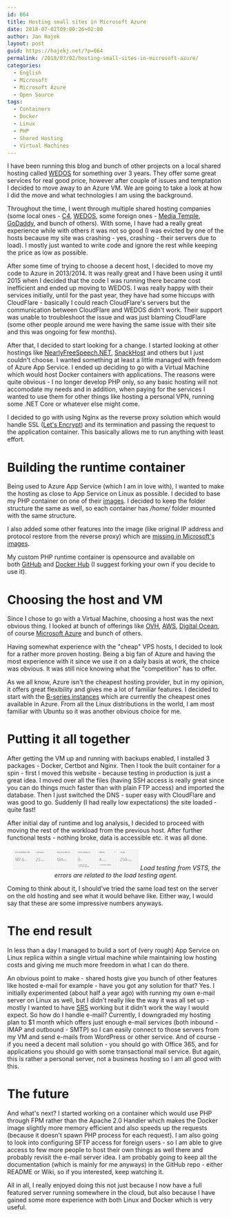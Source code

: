 ```yaml
---
id: 664
title: Hosting small sites in Microsoft Azure
date: 2018-07-02T09:00:26+02:00
author: Jan Hajek
layout: post
guid: https://hajekj.net/?p=664
permalink: /2018/07/02/hosting-small-sites-in-microsoft-azure/
categories:
  - English
  - Microsoft
  - Microsoft Azure
  - Open Source
tags:
  - Containers
  - Docker
  - Linux
  - PHP
  - Shared Hosting
  - Virtual Machines
---
```

I have been running this blog and bunch of other projects on a local shared hosting called <a href="https://wedos.cz">WEDOS</a> for something over 3 years. They offer some great services for real good price, however after couple of issues and temptation I decided to move away to an Azure VM. We are going to take a look at how I did the move and what technologies I am using the background.

<!--more-->

Throughout the time, I went through multiple shared hosting companies (some local ones - <a href="https://www.c4.cz">C4</a>, <a href="https://www.wedos.cz">WEDOS</a>, some foreign ones - <a href="https://www.mediatemple.net">Media Temple</a>, <a href="https://www.godaddy.com">GoDaddy</a>, and bunch of others). With some, I have had a really great experience while with others it was not so good (I was evicted by one of the hosts because my site was crashing - yes, crashing - their servers due to load). I mostly just wanted to write code and ignore the rest while keeping the price as low as possible.

After some time of trying to choose a decent host, I decided to move my code to Azure in 2013/2014. It was really great and I have been using it until 2015 when I decided that the code I was running there became cost inefficient and ended up moving to WEDOS. I was really happy with their services initially, until for the past year, they have had some hiccups with CloudFlare - basically I could reach CloudFlare's servers but the communication between CloudFlare and WEDOS didn't work. Their support was unable to troubleshoot the issue and was just blaming CloudFlare (some other people around me were having the same issue with their site and this was ongoing for few months).

After that, I decided to start looking for a change. I started looking at other hostings like <a href="https://nearlyfreespeech.net">NearlyFreeSpeech.NET</a>, <a href="https://www.snackhost.com">SnackHost</a> and others but I just couldn't choose. I wanted something at least a little managed with freedom of Azure App Service. I ended up deciding to go with a Virtual Machine which would host Docker containers with applications. The reasons were quite obvious - I no longer develop PHP only, so any basic hosting will not accomodate my needs and in addition, when paying for the services I wanted to use them for other things like hosting a personal VPN, running some .NET Core or whatever else might come.

I decided to go with using Nginx as the reverse proxy solution which would handle SSL (<a href="https://letsencrypt.org/">Let's Encrypt</a>) and its termination and passing the request to the application container. This basically allows me to run anything with least effort.
<h1>Building the runtime container</h1>
Being used to Azure App Service (which I am in love with), I wanted to make the hosting as close to App Service on Linux as possible. I decided to base my PHP container on one of their <a href="https://github.com/Azure-App-Service/php/blob/master/7.2.5-apache/Dockerfile">images</a>. I decided to keep the folder structure the same as well, so each container has <em>/home/</em> folder mounted with the same structure.

I also added some other features into the image (like original IP address and protocol restore from the reverse proxy) which are <a href="https://github.com/Azure-App-Service/php/issues/28">missing in Microsoft's images</a>.

My custom PHP runtime container is opensource and available on both <a href="https://github.com/hajekj/hajekjnet-php">GitHub</a> and <a href="https://hub.docker.com/r/hajekj/hajekjnet-php/">Docker Hub</a> (I suggest forking your own if you decide to use it).
<h1>Choosing the host and VM</h1>
Since I chose to go with a Virtual Machine, choosing a host was the next obvious thing. I looked at bunch of offerings like <a href="https://ovh.net">OVH</a>, <a href="https://aws.amazon.com">AWS</a>, <a href="https://digitalocean.com">Digital Ocean</a>, of course <a href="https://azure.com">Microsoft Azure</a> and bunch of others.

Having somewhat experience with the "cheap" VPS hosts, I decided to look for a rather more proven hosting. Being a big fan of Azure and having the most experience with it since we use it on a daily basis at work, the choice was obvious. It was still nice knowing what the "competition" has to offer.

As we all know, Azure isn't the cheapest hosting provider, but in my opinion, it offers great flexibility and gives me a lot of familiar features. I decided to start with the <a href="https://azure.microsoft.com/en-us/blog/introducing-b-series-our-new-burstable-vm-size/">B-series instances</a> which are currently the cheapest ones available in Azure. From all the Linux distributions in the world, I am most familiar with Ubuntu so it was another obvious choice for me.
<h1>Putting it all together</h1>
After getting the VM up and running with backups enabled, I installed 3 packages - Docker, Certbot and Nginx. Then I took the built container for a spin - first I moved this website - because testing in production is just a great idea. I moved over all the files (having SSH access is really great since you can do things much faster than with plain FTP access) and imported the database. Then I just switched the DNS - super easy with CloudFlare and was good to go. Suddenly (I had really low expectations) the site loaded - quite fast!

After initial day of runtime and log analysis, I decided to proceed with moving the rest of the workload from the previous host. After further functional tests - nothing broke, data is accessible etc. it was all done.
<p style="text-align: center;"><a href="/uploads/2018/06/vsts_loadtest_hajekjnet.png"><img class="aligncenter size-medium wp-image-672" src="/uploads/2018/06/vsts_loadtest_hajekjnet-300x53.png" alt="" width="300" height="53" /></a><em>Load testing from VSTS, the errors are related to the load testing agent.</em></p>
Coming to think about it, I should've tried the same load test on the server on the old hosting and see what it would behave like. Either way, I would say that these are some impressive numbers anyways.
<h1>The end result</h1>
In less than a day I managed to build a sort of (very rough) App Service on Linux replica within a single virtual machine while maintaining low hosting costs and giving me much more freedom in what I can do there.

An obvious point to make - shared hosts give you bunch of other features like hosted e-mail for example - have you got any solution for that? Yes. I initially experimented (about half a year ago) with running my own e-mail server on Linux as well, but I didn't really like the way it was all set up - mostly I wanted to have <a href="http://www.openspf.org/SRS">SRS</a> working but it didn't work the way I would expect. So how do I handle e-mail? Currently, I downgraded my hosting plan to $1 month which offers just enough e-mail services (both inbound - IMAP and outbound - SMTP) so I can easily connect to those servers from my VM and send e-mails from WordPress or other service. And of course - if you need a decent mail solution - you should go with Office 365, and for applications you should go with some transactional mail service. But again, this is rather a personal server, not a business hosting so I am all good with this.
<h1>The future</h1>
And what's next? I started working on a container which would use PHP through FPM rather than the Apache 2.0 Handler which makes the Docker image slightly more memory efficient and also speeds up the requests (because it doesn't spawn PHP process for each request). I am also going to look into configuring SFTP access for foreign users - so I am able to give access to few more people to host their own things as well there and probably revisit the e-mail server idea. I am probably going to keep all the documentation (which is mainly for me anyways) in the GitHub repo - either README or Wiki, so if you interested, keep watching it.

All in all, I really enjoyed doing this not just because I now have a full featured server running somewhere in the cloud, but also because I have gained some more experience with both Linux and Docker which is very useful.